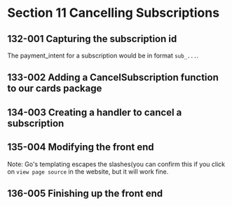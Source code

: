 # Section 11 Cancelling Subscriptions

## 132-001 Capturing the subscription id
The payment_intent for a subscription would be in format `sub_...`.

## 133-002 Adding a CancelSubscription function to our cards package

## 134-003 Creating a handler to cancel a subscription

## 135-004 Modifying the front end
Note: Go's templating escapes the slashes(you can confirm this if you click on `view page source` in the website, but it will work fine.

## 136-005 Finishing up the front end
